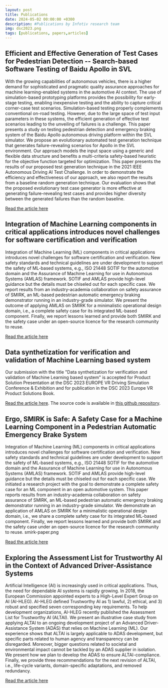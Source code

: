 ```yaml
---
layout: post
title: Publications
date: 2024-05-02 00:00:00 +0300
description: #Publications by Infotiv research team
img: dsc2023.png
tags: [publications, papers,articles]
---
```



## Efficient and Effective Generation of Test Cases for Pedestrian Detection -- Search-based Software Testing of Baidu Apollo in SVL

With the growing capabilities of autonomous vehicles, there is a higher demand for sophisticated and pragmatic quality assurance approaches for machine learning-enabled systems in the automotive AI context. The use of simulation-based prototyping platforms provides the possibility for early-stage testing, enabling inexpensive testing and the ability to capture critical corner-case test scenarios. Simulation-based testing properly complements conventional on-road testing. However, due to the large space of test input parameters in these systems, the efficient generation of effective test scenarios leading to the unveiling of failures is a challenge. This paper presents a study on testing pedestrian detection and emergency braking system of the Baidu Apollo autonomous driving platform within the SVL simulator. We propose an evolutionary automated test generation technique that generates failure-revealing scenarios for Apollo in the SVL environment. Our approach models the input space using a generic and flexible data structure and benefits a multi-criteria safety-based heuristic for the objective function targeted for optimization. This paper presents the results of our proposed test generation technique in the 2021 IEEE Autonomous Driving AI Test Challenge. In order to demonstrate the efficiency and effectiveness of our approach, we also report the results from a baseline random generation technique. Our evaluation shows that the proposed evolutionary test case generator is more effective at generating failure-revealing test cases and provides higher diversity between the generated failures than the random baseline.


[Read the article here](https://arxiv.org/abs/2109.07960)



## Integration of Machine Learning components in critical applications introduces novel challenges for software certification and verification

Integration of Machine Learning (ML) components in critical applications introduces novel challenges for software certification and verification. New safety standards and technical guidelines are under development to support the safety of ML-based systems, e.g., ISO 21448 SOTIF for the automotive domain and the Assurance of Machine Learning for use in Autonomous Systems (AMLAS) framework. SOTIF and AMLAS provide high-level guidance but the details must be chiseled out for each specific case. We report results from an industry-academia collaboration on safety assurance of SMIRK, an ML-based pedestrian automatic emergency braking demonstrator running in an industry-grade simulator. We present the outcome of applying AMLAS on SMIRK for a minimalistic operational design domain, i.e., a complete safety case for its integrated ML-based component. Finally, we report lessons learned and provide both SMIRK and the safety case under an open-source licence for the research community to reuse.

[Read the article here](https://arxiv.org/abs/2204.07874)



## Data synthetization for verification and validation of Machine Learning based system



Our submission with the title "Data synthetization for verification and validation of Machine Learning based system" is accepted for Product Solution Presentation at the DSC 2023 EUROPE VR Driving Simulation Conference & Exhibition and for publication in the DSC 2023 Europe VR Product Solutions Book.


[Read the article here](/assets/pdf/DSC2023.pdf). The source code is available in [this github repository](https://github.com/ebadi/sim2ml).



## Ergo, SMIRK is Safe: A Safety Case for a Machine Learning Component in a Pedestrian Automatic Emergency Brake System

Integration of Machine Learning (ML) components in critical applications introduces novel challenges for software certification and verification. New safety standards and technical guidelines are under development to support the safety of ML-based systems, e.g., ISO 21448 SOTIF for the automotive domain and the Assurance of Machine Learning for use in Autonomous Systems (AMLAS) framework. SOTIF and AMLAS provide high-level guidance but the details must be chiseled out for each specific case. We initiated a research project with the goal to demonstrate a complete safety case for an ML component in an open automotive system. This paper reports results from an industry-academia collaboration on safety assurance of SMIRK, an ML-based pedestrian automatic emergency braking demonstrator running in an industry-grade simulator. We demonstrate an application of AMLAS on SMIRK for a minimalistic operational design domain, i.e., we share a complete safety case for its integrated ML-based component. Finally, we report lessons learned and provide both SMIRK and the safety case under an open-source licence for the research community to reuse. 
smirk-paper.png

[Read the article here](https://arxiv.org/abs/2204.07874)


## Exploring the Assessment List for Trustworthy AI in the Context of Advanced Driver-Assistance Systems



Artificial Intelligence (AI) is increasingly used in critical applications. Thus, the need for dependable AI systems is rapidly growing. In 2018, the European Commission appointed experts to a High-Level Expert Group on AI (AI-HLEG). AI-HLEG defined Trustworthy AI as 1) lawful, 2) ethical, and 3) robust and specified seven corresponding key requirements. To help development organizations, AI-HLEG recently published the Assessment List for Trustworthy AI (ALTAI). We present an illustrative case study from applying ALTAI to an ongoing development project of an Advanced Driver-Assistance System (ADAS) that relies on Machine Learning (ML). Our experience shows that ALTAI is largely applicable to ADAS development, but specific parts related to human agency and transparency can be disregarded. Moreover, bigger questions related to societal and environmental impact cannot be tackled by an ADAS supplier in isolation. We present how we plan to develop the ADAS to ensure ALTAI-compliance. Finally, we provide three recommendations for the next revision of ALTAI, i.e., life-cycle variants, domain-specific adaptations, and removed redundancy.

[Read the article here](https://arxiv.org/abs/2103.09051)

